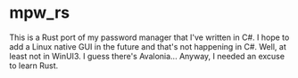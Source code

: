 # mpw_rs
This is a Rust port of my password manager that I've written in C#. I hope to add a Linux native GUI in the future and that's not happening in C#.
Well, at least not in WinUI3. I guess there's Avalonia... Anyway, I needed an excuse to learn Rust.

